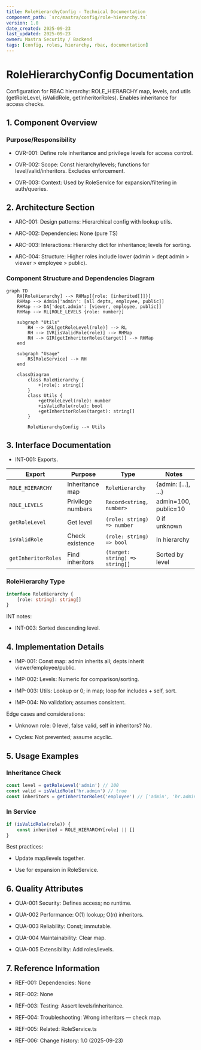 ```yaml
---
title: RoleHierarchyConfig - Technical Documentation
component_path: `src/mastra/config/role-hierarchy.ts`
version: 1.0
date_created: 2025-09-23
last_updated: 2025-09-23
owner: Mastra Security / Backend
tags: [config, roles, hierarchy, rbac, documentation]
---
```


# RoleHierarchyConfig Documentation

Configuration for RBAC hierarchy: ROLE_HIERARCHY map, levels, and utils (getRoleLevel, isValidRole, getInheritorRoles). Enables inheritance for access checks.

## 1. Component Overview

### Purpose/Responsibility

- OVR-001: Define role inheritance and privilege levels for access control.

- OVR-002: Scope: Const hierarchy/levels; functions for level/valid/inheritors. Excludes enforcement.

- OVR-003: Context: Used by RoleService for expansion/filtering in auth/queries.

## 2. Architecture Section

- ARC-001: Design patterns: Hierarchical config with lookup utils.

- ARC-002: Dependencies: None (pure TS)

- ARC-003: Interactions: Hierarchy dict for inheritance; levels for sorting.

- ARC-004: Structure: Higher roles include lower (admin > dept admin > viewer > employee > public).

### Component Structure and Dependencies Diagram

```mermaid
graph TD
    RH[RoleHierarchy] --> RHMap[{role: [inherited[]]}]
    RHMap --> Admin['admin': [all depts, employee, public]]
    RHMap --> DA['dept.admin': [viewer, employee, public]]
    RHMap --> RL[ROLE_LEVELS {role: number}]

    subgraph "Utils"
        RH --> GRL[getRoleLevel(role)] --> RL
        RH --> IVR[isValidRole(role)] --> RHMap
        RH --> GIR[getInheritorRoles(target)] --> RHMap
    end

    subgraph "Usage"
        RS[RoleService] --> RH
    end

    classDiagram
        class RoleHierarchy {
            +[role]: string[]
        }
        class Utils {
            +getRoleLevel(role): number
            +isValidRole(role): bool
            +getInheritorRoles(target): string[]
        }

        RoleHierarchyConfig --> Utils
```

## 3. Interface Documentation

- INT-001: Exports.

| Export              | Purpose           | Type                           | Notes                |
| ------------------- | ----------------- | ------------------------------ | -------------------- |
| `ROLE_HIERARCHY`    | Inheritance map   | `RoleHierarchy`                | {admin: [...], ...}  |
| `ROLE_LEVELS`       | Privilege numbers | `Record<string, number>`       | admin=100, public=10 |
| `getRoleLevel`      | Get level         | `(role: string) => number`     | 0 if unknown         |
| `isValidRole`       | Check existence   | `(role: string) => bool`       | In hierarchy         |
| `getInheritorRoles` | Find inheritors   | `(target: string) => string[]` | Sorted by level      |

### RoleHierarchy Type

```ts
interface RoleHierarchy {
    [role: string]: string[]
}
```

INT notes:

- INT-003: Sorted descending level.

## 4. Implementation Details

- IMP-001: Const map: admin inherits all; depts inherit viewer/employee/public.

- IMP-002: Levels: Numeric for comparison/sorting.

- IMP-003: Utils: Lookup or 0; in map; loop for includes + self, sort.

- IMP-004: No validation; assumes consistent.

Edge cases and considerations:

- Unknown role: 0 level, false valid, self in inheritors? No.

- Cycles: Not prevented; assume acyclic.

## 5. Usage Examples

### Inheritance Check

```ts
const level = getRoleLevel('admin') // 100
const valid = isValidRole('hr.admin') // true
const inheritors = getInheritorRoles('employee') // ['admin', 'hr.admin', ...] sorted
```

### In Service

```ts
if (isValidRole(role)) {
    const inherited = ROLE_HIERARCHY[role] || []
}
```

Best practices:

- Update map/levels together.

- Use for expansion in RoleService.

## 6. Quality Attributes

- QUA-001 Security: Defines access; no runtime.

- QUA-002 Performance: O(1) lookup; O(n) inheritors.

- QUA-003 Reliability: Const; immutable.

- QUA-004 Maintainability: Clear map.

- QUA-005 Extensibility: Add roles/levels.

## 7. Reference Information

- REF-001: Dependencies: None

- REF-002: None

- REF-003: Testing: Assert levels/inheritance.

- REF-004: Troubleshooting: Wrong inheritors — check map.

- REF-005: Related: RoleService.ts

- REF-006: Change history: 1.0 (2025-09-23)
